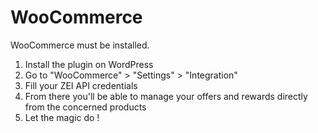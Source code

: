 WooCommerce
===========

WooCommerce must be installed.

1. Install the plugin on WordPress
2. Go to "WooCommerce" > "Settings" > "Integration"
3. Fill your ZEI API credentials
4. From there you'll be able to manage your offers and rewards directly from the concerned products 
5. Let the magic do !
